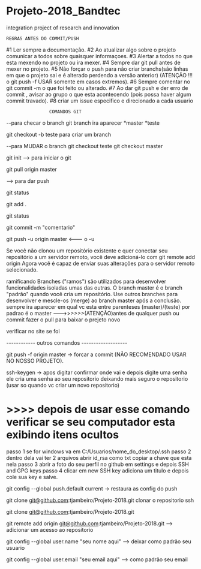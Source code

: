 # Projeto-2018_Bandtec
integration project of research and innovation


	REGRAS ANTES DO COMMIT/PUSH

#1 Ler sempre a documentação.
#2 Ao atualizar algo sobre o projeto comunicar a todos sobre quaisquer informaçoes.
#3 Alertar a todos no que esta mexendo no projeto ou ira mexer.
#4 Sempre dar git pull antes de mexer no projeto.
#5 Não forçar o push  para não criar branchs(são linhas em que o projeto sai e é alterado perdendo a versão anterior)
(ATENÇÂO !!! o git push -f USAR somente em casos extremos). 
#6 Sempre comentar no git commit -m o que foi feito ou alterado.
#7 Ao dar git push e der erro de commit , avisar ao grupo o que esta acontecendo (pois possa haver algum commit travado).
#8 criar um issue especifico e direcionado a cada usuario


					COMANDOS GIT 

--para checar o branch git branch
ira aparecer
*master
*teste

git checkout -b teste para criar um branch

--para MUDAR o branch
git checkout teste 
git checkout master

git init --> para iniciar o git

git pull origin master 

--> para dar push

git status

git add .

git status

git commit -m "comentario"

git push -u origin master <--- o -u

Se você não clonou um repositório existente e quer conectar seu repositório a um servidor remoto, você deve adicioná-lo com
git remote add origin <servidor>
Agora você é capaz de enviar suas alterações para o servidor remoto selecionado.

ramificando
Branches ("ramos") são utilizados para desenvolver funcionalidades isoladas umas das outras. 
O branch master é o branch "padrão" quando você cria um repositório. 
Use outros branches para desenvolver e mescle-os (merge) ao branch master após a conclusão.
sempre ira aparecer em qual vc esta entre parenteses (master)/(teste) por padrao é o master
--->>>>>>(ATENÇÃO)antes de qualquer push ou commit fazer o pull para baixar o prejeto novo

verificar no site se foi


------------ outros comandos -------------------


git push -f origin master -> forcar a commit (NÃO RECOMENDADO USAR NO NOSSO PROJETO).

ssh-keygen -> apos digitar confirmar onde vai e depois digite uma senha  ele cria uma senha ao seu repositorio deixando mais seguro o repositorio (usar so quando vc criar um novo repositorio) 
# >>>> depois de usar esse comando verificar se seu computador esta exibindo itens ocultos 
passo 1 se for windows va em C:/Usuarios/nome_do_desktop/.ssh
passo 2 dentro dela vai ter 2 arquivos abrir id_rsa como txt copiar a chave que esta nela
passo 3 abrir a foto do seu perfil no github em settings e depois SSH and GPG keys
passo 4 clicar em new SSH key adiciona um titulo e depois cole sua key e salve.

git config --global push.default current -> restaura as config do push

git clone git@github.com:tjambeiro/Projeto-2018.git clonar o repositorio ssh 

git clone  git@github.com:tjambeiro/Projeto-2018.git

git remote add origin git@github.com:tjambeiro/Projeto-2018.git --> adicionar um acesso ao repositorio

git config --global user.name "seu nome aqui" --> deixar como padrão seu usuario

git config --global user.email "seu email aqui" --> como padrão seu email




